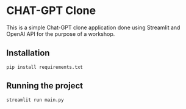 # CHAT-GPT Clone

This is a simple Chat-GPT clone application done using Streamlit and OpenAI API for the purpose of a workshop.

## Installation

```cli
pip install requirements.txt
```

## Running the project

```cli
streamlit run main.py
```
